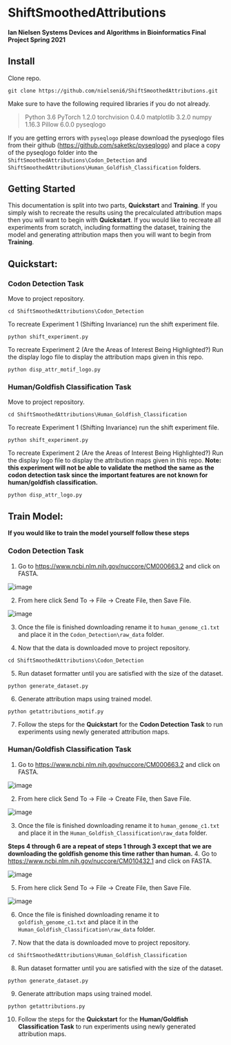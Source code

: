 # ShiftSmoothedAttributions
#### Ian Nielsen Systems Devices and Algorithms in Bioinformatics Final Project Spring 2021

## Install

Clone repo.

``git clone https://github.com/nielseni6/ShiftSmoothedAttributions.git``

Make sure to have the following required libraries if you do not already.

>Python 3.6
>PyTorch 1.2.0
>torchvision 0.4.0
>matplotlib 3.2.0
>numpy 1.16.3
>Pillow 6.0.0
>pyseqlogo

If you are getting errors with ``pyseqlogo`` please download the pyseqlogo files from their github (https://github.com/saketkc/pyseqlogo) and place a copy of the pyseqlogo folder into the ``ShiftSmoothedAttributions\Codon_Detection`` and ``ShiftSmoothedAttributions\Human_Goldfish_Classification`` folders.

## Getting Started

This documentation is split into two parts, **Quickstart** and **Training**. If you simply wish to recreate the results using the precalculated attribution maps then you will want to begin with **Quickstart**. If you would like to recreate all experiments from scratch, including formatting the dataset, training the model and generating attribution maps then you will want to begin from **Training**.

## Quickstart:

### Codon Detection Task

Move to project repository.

``cd ShiftSmoothedAttributions\Codon_Detection``

To recreate Experiment 1 (Shifting Invariance) run the shift experiment file.

``python shift_experiment.py``

To recreate Experiment 2 (Are the Areas of Interest Being Highlighted?) Run the display logo file to display the attribution maps given in this repo.

``python disp_attr_motif_logo.py``


### Human/Goldfish Classification Task

Move to project repository.

``cd ShiftSmoothedAttributions\Human_Goldfish_Classification``

To recreate Experiment 1 (Shifting Invariance) run the shift experiment file.

``python shift_experiment.py``

To recreate Experiment 2 (Are the Areas of Interest Being Highlighted?) Run the display logo file to display the attribution maps given in this repo. **Note: this experiment will not be able to validate the method the same as the codon detection task since the important features are not known for human/goldfish classification.**

``python disp_attr_logo.py``


## Train Model:
**If you would like to train the model yourself follow these steps**

### Codon Detection Task

1. Go to https://www.ncbi.nlm.nih.gov/nuccore/CM000663.2 and click on FASTA.

![image](https://user-images.githubusercontent.com/36169018/117705020-86866780-b199-11eb-8538-29cb9df8de3c.png)

2. From here click Send To -> File -> Create File, then Save File.

![image](https://user-images.githubusercontent.com/36169018/117705297-e2e98700-b199-11eb-9b79-08450de4711a.png)

3. Once the file is finished downloading rename it to ``human_genome_c1.txt`` and place it in the ``Codon_Detection\raw_data`` folder.

4. Now that the data is downloaded move to project repository.

``cd ShiftSmoothedAttributions\Codon_Detection``

5. Run dataset formatter until you are satisfied with the size of the dataset.

``python generate_dataset.py``

6. Generate attribution maps using trained model.

``python getattributions_motif.py``

7. Follow the steps for the **Quickstart** for the **Codon Detection Task** to run experiments using newly generated attribution maps.

### Human/Goldfish Classification Task

1. Go to https://www.ncbi.nlm.nih.gov/nuccore/CM000663.2 and click on FASTA.

![image](https://user-images.githubusercontent.com/36169018/117705020-86866780-b199-11eb-8538-29cb9df8de3c.png)

2. From here click Send To -> File -> Create File, then Save File.

![image](https://user-images.githubusercontent.com/36169018/117705297-e2e98700-b199-11eb-9b79-08450de4711a.png)

3. Once the file is finished downloading rename it to ``human_genome_c1.txt`` and place it in the ``Human_Goldfish_Classification\raw_data`` folder.

**Steps 4 through 6 are a repeat of steps 1 through 3 except that we are downloading the goldfish genome this time rather than human.**
4. Go to https://www.ncbi.nlm.nih.gov/nuccore/CM010432.1 and click on FASTA.

![image](https://user-images.githubusercontent.com/36169018/117706664-969f4680-b19b-11eb-8cf7-6e62d3b62b69.png)

5. From here click Send To -> File -> Create File, then Save File.

![image](https://user-images.githubusercontent.com/36169018/117707281-61472880-b19c-11eb-9b12-a08c15f87b3e.png)

6. Once the file is finished downloading rename it to ``goldfish_genome_c1.txt`` and place it in the ``Human_Goldfish_Classification\raw_data`` folder.

7. Now that the data is downloaded move to project repository.

``cd ShiftSmoothedAttributions\Human_Goldfish_Classification``

8. Run dataset formatter until you are satisfied with the size of the dataset.

``python generate_dataset.py``

9. Generate attribution maps using trained model.

``python getattributions.py``

10. Follow the steps for the **Quickstart** for the **Human/Goldfish Classification Task** to run experiments using newly generated attribution maps.
